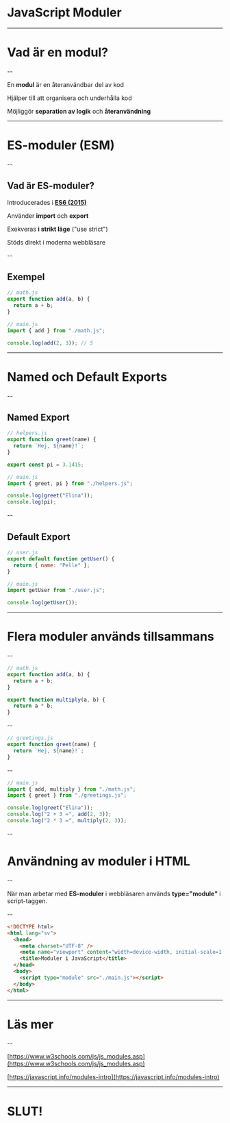 # JavaScript Moduler

---

# Vad är en modul?

--

En **modul** är en återanvändbar del av kod

Hjälper till att organisera och underhålla kod

Möjliggör **separation av logik** och **återanvändning**

---

# ES-moduler (ESM)

--

## Vad är ES-moduler?

Introducerades i **[ES6 (2015)](https://www.w3schools.com/js/js_es6.asp)**

Använder **import** och **export**

Exekveras **i strikt läge** ("use strict")

Stöds direkt i moderna webbläsare

--

## Exempel

```js []
// math.js
export function add(a, b) {
  return a + b;
}
```

```js []
// main.js
import { add } from "./math.js";

console.log(add(2, 3)); // 5
```

---

# Named och Default Exports

--

## Named Export

```js []
// helpers.js
export function greet(name) {
  return `Hej, ${name}!`;
}

export const pi = 3.1415;
```

```js []
// main.js
import { greet, pi } from "./helpers.js";

console.log(greet("Elina"));
console.log(pi);
```

--

## Default Export

```js []
// user.js
export default function getUser() {
  return { name: "Pelle" };
}
```

```js []
// main.js
import getUser from "./user.js";

console.log(getUser());
```

---

# Flera moduler används tillsammans

--

```js []
// math.js
export function add(a, b) {
  return a + b;
}

export function multiply(a, b) {
  return a * b;
}
```

--

```js []
// greetings.js
export function greet(name) {
  return `Hej, ${name}!`;
}
```

--

```js []
// main.js
import { add, multiply } from "./math.js";
import { greet } from "./greetings.js";

console.log(greet("Elina"));
console.log("2 + 3 =", add(2, 3));
console.log("2 * 3 =", multiply(2, 3));
```

--

# Användning av moduler i HTML

--

När man arbetar med **ES-moduler** i webbläsaren används **type="module"** i script-taggen.

--

```html [9]
<!DOCTYPE html>
<html lang="sv">
  <head>
    <meta charset="UTF-8" />
    <meta name="viewport" content="width=device-width, initial-scale=1.0" />
    <title>Moduler i JavaScript</title>
  </head>
  <body>
    <script type="module" src="./main.js"></script>
  </body>
</html>
```

---

# Läs mer

--

[https://www.w3schools.com/js/js_modules.asp](https://www.w3schools.com/js/js_modules.asp)

[https://javascript.info/modules-intro](https://javascript.info/modules-intro)

---

# SLUT!
